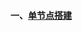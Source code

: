 #### 一、[单节点搭建][1]

[1]: https://github.com/firechiang/kubernetes-study/blob/master/jenkins/docs/install.md

